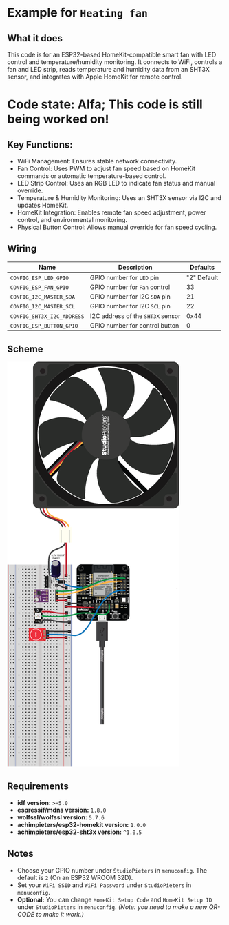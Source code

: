 # Example for `Heating fan`

## What it does

This code is for an ESP32-based HomeKit-compatible smart fan with LED control and temperature/humidity monitoring. It connects to WiFi, controls a fan and LED strip, reads temperature and humidity data from an SHT3X sensor, and integrates with Apple HomeKit for remote control.

# Code state: Alfa; This code is still being worked on!

## Key Functions:
- WiFi Management: Ensures stable network connectivity.
- Fan Control: Uses PWM to adjust fan speed based on HomeKit commands or automatic temperature-based control.
- LED Strip Control: Uses an RGB LED to indicate fan status and manual override.
- Temperature & Humidity Monitoring: Uses an SHT3X sensor via I2C and updates HomeKit.
- HomeKit Integration: Enables remote fan speed adjustment, power control, and environmental monitoring.
- Physical Button Control: Allows manual override for fan speed cycling.

## Wiring

| Name | Description | Defaults |
|------|-------------|----------|
| `CONFIG_ESP_LED_GPIO` | GPIO number for `LED` pin | "2" Default |
| `CONFIG_ESP_FAN_GPIO`      | GPIO number for `Fan` control          | 33        |
| `CONFIG_I2C_MASTER_SDA`    | GPIO number for I2C `SDA` pin          | 21        |
| `CONFIG_I2C_MASTER_SCL`    | GPIO number for I2C `SCL` pin          | 22        |
| `CONFIG_SHT3X_I2C_ADDRESS` | I2C address of the `SHT3X` sensor      | 0x44      |
| `CONFIG_ESP_BUTTON_GPIO`   | GPIO number for control button         | 0         |

## Scheme

![HomeKit LED](https://raw.githubusercontent.com/AchimPieters/esp32-homekit-demo/refs/heads/main/examples/heating_fan/scheme.png)

## Requirements

- **idf version:** `>=5.0`
- **espressif/mdns version:** `1.8.0`
- **wolfssl/wolfssl version:** `5.7.6`
- **achimpieters/esp32-homekit version:** `1.0.0`
- **achimpieters/esp32-sht3x version:** `^1.0.5`

## Notes

- Choose your GPIO number under `StudioPieters` in `menuconfig`. The default is `2` (On an ESP32 WROOM 32D).
- Set your `WiFi SSID` and `WiFi Password` under `StudioPieters` in `menuconfig`.
- **Optional:** You can change `HomeKit Setup Code` and `HomeKit Setup ID` under `StudioPieters` in `menuconfig`. _(Note: you need to make a new QR-CODE to make it work.)_
